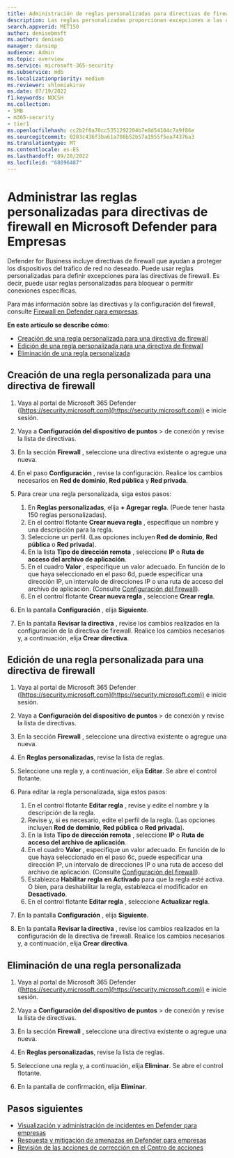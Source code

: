 ```yaml
---
title: Administración de reglas personalizadas para directivas de firewall en Microsoft Defender para Empresas
description: Las reglas personalizadas proporcionan excepciones a las directivas de firewall. Puede usar reglas personalizadas para bloquear o permitir conexiones específicas en Defender para empresas.
search.appverid: MET150
author: denisebmsft
ms.author: deniseb
manager: dansimp
audience: Admin
ms.topic: overview
ms.service: microsoft-365-security
ms.subservice: mdb
ms.localizationpriority: medium
ms.reviewer: shlomiakirav
ms.date: 07/19/2022
f1.keywords: NOCSH
ms.collection:
- SMB
- m365-security
- tier1
ms.openlocfilehash: cc2b2f0a70cc5351292204b7e8d54104c7a9f86e
ms.sourcegitcommit: 0283c436f3ba61a708b52b57a1955f5ea74376a3
ms.translationtype: MT
ms.contentlocale: es-ES
ms.lasthandoff: 09/28/2022
ms.locfileid: "68096487"
---
```

# <a name="manage-your-custom-rules-for-firewall-policies-in-microsoft-defender-for-business"></a>Administrar las reglas personalizadas para directivas de firewall en Microsoft Defender para Empresas

Defender for Business incluye directivas de firewall que ayudan a proteger los dispositivos del tráfico de red no deseado. Puede usar reglas personalizadas para definir excepciones para las directivas de firewall. Es decir, puede usar reglas personalizadas para bloquear o permitir conexiones específicas.

Para más información sobre las directivas y la configuración del firewall, consulte [Firewall en Defender para empresas](mdb-firewall.md).

**En este artículo se describe cómo**:

- [Creación de una regla personalizada para una directiva de firewall](#create-a-custom-rule-for-a-firewall-policy)
- [Edición de una regla personalizada para una directiva de firewall](#edit-a-custom-rule-for-a-firewall-policy)
- [Eliminación de una regla personalizada](#delete-a-custom-rule)


## <a name="create-a-custom-rule-for-a-firewall-policy"></a>Creación de una regla personalizada para una directiva de firewall

1. Vaya al portal de Microsoft 365 Defender ([https://security.microsoft.com](https://security.microsoft.com)) e inicie sesión.

2. Vaya a **Configuración del dispositivo** **de puntos** >  de conexión y revise la lista de directivas.

3. En la sección **Firewall** , seleccione una directiva existente o agregue una nueva.

4. En el paso **Configuración** , revise la configuración. Realice los cambios necesarios en **Red de dominio**, **Red pública** y **Red privada**.

5. Para crear una regla personalizada, siga estos pasos: 

   1. En **Reglas personalizadas**, elija **+ Agregar regla**. (Puede tener hasta 150 reglas personalizadas).
   2. En el control flotante **Crear nueva regla** , especifique un nombre y una descripción para la regla.
   3. Seleccione un perfil. (Las opciones incluyen **Red de dominio**, **Red pública** o **Red privada**).
   4. En la lista **Tipo de dirección remota** , seleccione **IP** o **Ruta de acceso del archivo de aplicación**.
   5. En el cuadro **Valor** , especifique un valor adecuado. En función de lo que haya seleccionado en el paso 6d, puede especificar una dirección IP, un intervalo de direcciones IP o una ruta de acceso del archivo de aplicación. (Consulte [Configuración del firewall](mdb-firewall.md)).
   6. En el control flotante **Crear nueva regla** , seleccione **Crear regla**. 

6. En la pantalla **Configuración** , elija **Siguiente**.

7. En la pantalla **Revisar la directiva** , revise los cambios realizados en la configuración de la directiva de firewall. Realice los cambios necesarios y, a continuación, elija **Crear directiva**.

## <a name="edit-a-custom-rule-for-a-firewall-policy"></a>Edición de una regla personalizada para una directiva de firewall

1. Vaya al portal de Microsoft 365 Defender ([https://security.microsoft.com](https://security.microsoft.com)) e inicie sesión.

2. Vaya a **Configuración del dispositivo** **de puntos** >  de conexión y revise la lista de directivas.

3. En la sección **Firewall** , seleccione una directiva existente o agregue una nueva.

4. En **Reglas personalizadas**, revise la lista de reglas.

5. Seleccione una regla y, a continuación, elija **Editar**. Se abre el control flotante.

6. Para editar la regla personalizada, siga estos pasos:

   1. En el control flotante **Editar regla** , revise y edite el nombre y la descripción de la regla.
   2. Revise y, si es necesario, edite el perfil de la regla. (Las opciones incluyen **Red de dominio**, **Red pública** o **Red privada**).
   3. En la lista **Tipo de dirección remota** , seleccione **IP** o **Ruta de acceso del archivo de aplicación**.
   4. En el cuadro **Valor** , especifique un valor adecuado. En función de lo que haya seleccionado en el paso 6c, puede especificar una dirección IP, un intervalo de direcciones IP o una ruta de acceso del archivo de aplicación. (Consulte [Configuración del firewall](mdb-firewall.md)).
   5. Establezca **Habilitar regla** **en Activado** para que la regla esté activa. O bien, para deshabilitar la regla, establezca el modificador en **Desactivado**.
   6. En el control flotante **Editar regla** , seleccione **Actualizar regla**. 

7. En la pantalla **Configuración** , elija **Siguiente**.

8. En la pantalla **Revisar la directiva** , revise los cambios realizados en la configuración de la directiva de firewall. Realice los cambios necesarios y, a continuación, elija **Crear directiva**.

## <a name="delete-a-custom-rule"></a>Eliminación de una regla personalizada

1. Vaya al portal de Microsoft 365 Defender ([https://security.microsoft.com](https://security.microsoft.com)) e inicie sesión.

2. Vaya a **Configuración del dispositivo** **de puntos** >  de conexión y revise la lista de directivas.

3. En la sección **Firewall** , seleccione una directiva existente o agregue una nueva.

4. En **Reglas personalizadas**, revise la lista de reglas.

5. Seleccione una regla y, a continuación, elija **Eliminar**. Se abre el control flotante.

6. En la pantalla de confirmación, elija **Eliminar**. 

## <a name="next-steps"></a>Pasos siguientes

- [Visualización y administración de incidentes en Defender para empresas](mdb-view-manage-incidents.md)
- [Respuesta y mitigación de amenazas en Defender para empresas](mdb-respond-mitigate-threats.md)
- [Revisión de las acciones de corrección en el Centro de acciones](mdb-review-remediation-actions.md)